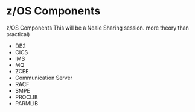 # z/OS Components

z/OS Components
This will be a Neale Sharing session. more theory than practical)
- DB2
- CICS
- IMS
- MQ
- ZCEE
- Communication Server
- RACF
- SMPE
- PROCLIB
- PARMLIB
